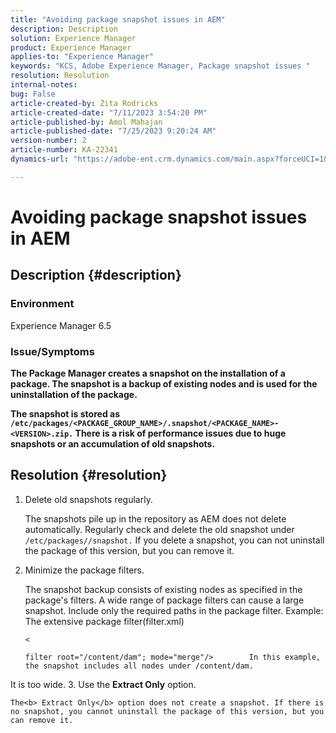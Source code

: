 ```yaml
---
title: "Avoiding package snapshot issues in AEM"
description: Description
solution: Experience Manager
product: Experience Manager
applies-to: "Experience Manager"
keywords: "KCS, Adobe Experience Manager, Package snapshot issues "
resolution: Resolution
internal-notes: 
bug: False
article-created-by: Zita Rodricks
article-created-date: "7/11/2023 3:54:20 PM"
article-published-by: Amol Mahajan
article-published-date: "7/25/2023 9:20:24 AM"
version-number: 2
article-number: KA-22341
dynamics-url: "https://adobe-ent.crm.dynamics.com/main.aspx?forceUCI=1&pagetype=entityrecord&etn=knowledgearticle&id=948ec030-0320-ee11-9cbe-6045bd006239"

---
```

# Avoiding package snapshot issues in AEM

## Description {#description}


### <b>Environment</b>

Experience Manager 6.5



### <b>Issue/Symptoms</b>
<b>
The Package Manager creates a snapshot on the installation of a package. The snapshot is a backup of existing nodes and is used for the uninstallation of the package.

The snapshot is stored as `/etc/packages/<PACKAGE_GROUP_NAME>/.snapshot/<PACKAGE_NAME>-<VERSION>.zip.` There is a risk of performance issues due to huge snapshots or an accumulation of old snapshots.
</b>

## Resolution {#resolution}


1. Delete old snapshots regularly.

    The snapshots pile up in the repository as AEM does not delete automatically. Regularly check and delete the old snapshot under `/etc/packages//snapshot.` If you delete a snapshot, you can not uninstall the package of this version, but you can remove it.

    
2. Minimize the package filters.

    The snapshot backup consists of existing nodes as specified in the package's filters. A wide range of package filters can cause a large snapshot. Include only the required paths in the package filter. Example: The extensive package filter(filter.xml)

    

    `<`


    ```
    filter root="/content/dam"; mode="merge"/>        In this example, the snapshot includes all nodes under /content/dam.
    ```

 It is too wide.
3. Use the <b>Extract Only</b> option.

    The<b> Extract Only</b> option does not create a snapshot. If there is no snapshot, you cannot uninstall the package of this version, but you can remove it.

